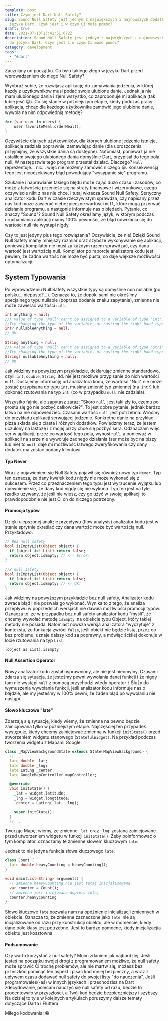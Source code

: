 ```yaml
---
template: post
title: Czym jest Dart Null Safety?
slug: Sound Null Safety jest jednym z największych i najnowszych dodatków do
  języka Dart. Czym jest i w czym Ci może pomóc?
draft: true
date: 2021-07-13T13:41:51.672Z
description: Sound Null Safety jest jednym z największych i najnowszych dodatków
  do języka Dart. Czym jest i w czym Ci może pomóc?
category: development
tags:
  - "#dart"
---
```

Zacznijmy od początku. Co było takiego złego w języku Dart przed wprowadzeniem do niego Null Safety?

Wyobraź sobie, że rozwijasz aplikację do zamawiania jedzenia, w której każdy z użytkowników musi podać swoje ulubione danie. Jednak ja nie mam ulubionego dania i zjem wszystko, co zaproponuje mi aplikacja (tak lubię jeść 😋). Co się stanie w późniejszym etapie, kiedy podczas pracy aplikacja, chcąc dla każdego użytkownika zamówić jego ulubione danie, wywoła na nim odpowiednią metodę?

```dart
for (var user in users) {
    user.favoriteMeal.orderMeal();
}
```

Oczywiście dla tych użytkowników, dla których ulubione jedzenie istnieje, aplikacja zadziała poprawnie, zamawiając danie (dla uproszczenia przyjmijmy, że wszystkie dania są dostępne). Natomiast, ponieważ ja nie ustaliłem swojego ulubionego dania domyślnie Dart, przypisał do tego pola null. W następstwie tego program przestał działać. Dlaczego? `Null` reprezentuje... nic... więc nie możemy zamówić niczego 😀. Konsekwencją tego jest nieoczekiwany błąd powodujący "wysypanie się" programu.

Szukanie i naprawianie takiego błędu może zająć dużo czasu i zasobów, co może z  łatwością przenieść się na straty finansowe i wizerunkowe, czego oczywiście nikt z nas nie chce. I tutaj wkracza Sound Null Safety. Statyczny analizator kodu Dart w czasie rzeczywistym sprawdza, czy napisany przez nas kod może zawierać niebezpieczne wartości `null`, które mogą przerwać działanie programu, a następnie informuje nas o błędach. Pytanie, co znaczy "Sound"? Sound Null Safety określamy język, w którym podczas uruchamiania aplikacji mamy 100% pewności, że błąd odwołania się do wartości null nie wystapi nigdy. 

Czy to jest jedyny plus tego rozwiązania? Oczywiście, że nie! Dzięki Sound Null Safety mamy mniejszy rozmiar oraz szybsze wykonywanie się aplikacji, ponieważ kompilator nie musi za każdym razem sprawdzać, czy dana wartość jest wartością null. Kompilator po raporcie analizatora kodu jest pewien, że żadna wartość nie może być pusta, co daje większe możliwości optymalizacji.

## System Typowania

Po wprowadzeniu Null Safety wszystkie typy są domyślnie non nullable (po polsku... niepuste?...). Oznacza to, że dopóki sami nie określimy specjalnego typu nullable (poprzez dodanie znaku zapytania), zmienna nie może zawierać wartości `null`:

```dart
int anything = null;
//A value of type 'Null' can't be assigned to a variable of type 'int'.
//Try changing the type of the variable, or casting the right-hand type to 'int'.
int? nullableAnything = null;
// OK.

String anything = null;
//A value of type 'Null' can't be assigned to a variable of type 'String'.
//Try changing the type of the variable, or casting the right-hand type to 'String'.
String? nullableAnything = null;
// OK.
```

Jak widzimy na powyższym przykładzie, deklarując zmienne standardowo, czyli: `int`, `double`, `String `itd. nie jest możliwe przypisanie do nich wartości `null`. Dostajemy informację od analizatora kodu, że wartość "Null" nie może zostać przypisana do typu `int`, musimy zmienić typ zmiennej (na` int?`) lub dokonać rzutowania na typ `int `(co w przypadku `null `nie zadziała).

Wszystko fajnie, ale zapytasz zaraz: "Skoro `null `jest taki zły to, czemu po prostu się go nie pozbyć całkowicie?". To jest dobre pytanie, jednak bardzo łatwo na nie odpowiedzieć. Czasami wartość `null `jest potrzebna. Wróćmy do przykładu aplikacji serwującej jedzenie. Konkretne danie na przykład pizza składa się z ciasta i różnych dodatków. Powiedzmy teraz, że jestem uczulony na laktozę i z mojej pizzy chce się pozbyć sera. Odznaczam więc ser w aplikacji, przez co wartość tego pola, wynosi `null`, a ponieważ w aplikacji na serze nie wywołuje żadnego działania (ser może być na pizzy lub nie) to `null `daje mi możliwość łatwego zweryfikowania czy dany dodatek ma zostać podany klientowi.

#### Typ Never

Wraz z pojawieniem się Null Safety pojawił się również nowy typ `Never`. Typ ten oznacza, że dany kwałek kodu nigdy nie może wykonać się z sukcesem. Przez co przeznaczeniem tego typu jest wyrzucenie wyjątku lub upewnienie się, że dany kod nigdy się nie wykona. Typ ten jest na tyle rzadko używany, że jeśli nie wiesz, czy go użyć w swojej aplikacji to prawdopodobnie nie jest Ci on do niczego potrzebny.

#### Promocja typów

Dzięki ulepszonej analizie przepływu (flow analysis) analizator kodu jest w stanie sprytnie określać czy dana wartość może być wartością null. Przykładowo:

```dart
// Bez null safety
bool isEmptyList(Object object) {
  if (object is! List) return false;
  return object.isEmpty; // <-- Error!
}

//Z null safety
bool isEmptyList(Object object) {
  if (object is! List) return false;
  return object.isEmpty; // <- OK!
}
```

Jak widzimy na powyższym przykładzie bez null safety, Analizator kodu zwraca błąd i nie pozwala go wykonać. Wynika to z tego, że analiza przepływu w poprzednich wersjach nie dawała możlwiości promocji typów. Oznacza to, że w przypadku bez null safety analizator kodu "myśli", że chcemy wywołać metodę `isEmpty `na obiekcie typu Object, który takiej metody nie posiada. Natomiast nowsza wersja analizatora "wyczytuje" z kontekstu, że funkacja zwróci `false`, jeśli obiekt nie będzie listą, przez co bez problemu, uznaje dalszy kod za poprawny, a mówiąc ściślej dokonuje w locie rzutowania na typ `List`  

`(object as List).isEmpty`

#### Null Assertion Operator

Nowy analizator kodu został usprawniony, ale nie jest nieomylny. Czasami zdarza się sytuacja, że jesteśmy pewni wywołania danej funkcji i że nigdy tam nie wystąpi `null` z pomocą przychodzi wtedy operator ` ! `  Służy do wymuszenia wywołania funkcji, jeśli analizator kodu informuje nas o błędzie, ale my jesteśmy w 100% pewni, że żaden błąd po wywołaniu nie nastąpi. 

#### Słowo kluczowe "late"

Zdarzają się sytuację, kiedy wiemy, że zmienna na pewno będzie zainicjowana tylko w późniejszym etapie. Najczęściej ten przypadek występuje, kiedy chcemy zainicjować zmienną w funkcji `initState()` przed stworzeniem widgetu stanowego (`StatefulWidget)`. Na przykład podczas tworzenia widgetu z Mapami Google:

```dart
class _MapViewBackgroundState extends State<MapViewBackground> {
  //...
  late double _lat;
  late double _lng;
  late LatLng _center;
  late GoogleMapController mapController;

  @override
  void initState() {
    _lat = widget.latitude;
    _lng = widget.longtitude;
    _center = LatLng(_lat, _lng);

    super.initState();
  }
  //...
```

Tworząc Mapę, wiemy, że zmienne `_lat `oraz `_lng `zostaną zainicjowane przed utworzeniem widgetu w funkcji `initState()`. Żeby poinformować o tym kompilator, oznaczamy te zmienne słowem kluczowym `late`.

Jednak to nie jedyna funkcja słowa kluczowego `late`.

```dart
class Count {
  late double heavyCounting = heavyCounting();
}

void main(List<String> arguments) {
  // zmienna heavyCounting nie jest tutaj inicjalizowana
  var counter = Count();
  // zmienna jest inicjowana dopiero tutaj
  counter.heavyCounting
}
```

Słowo kluczowe `late` pozwala nam na opóźnienie inicjalizacji zmiennych w obiekcie. Oznacza to, że zmienne zaznaczone jako `late `nie są inicjalizowane od razu przy konstrukcji obiektu, ale w momencie, kiedy dane pole klasy jest potrzebne. Jest to bardzo pomocne, kiedy inicjalizacjia obiektu jest kosztowna.

#### Podsumowanie

Czy warto korzystać z null safety? Moim zdaniem jak najbardziej. Jeśli jesteś na początku swojej drogi z programowaniem możliwe, że null safety może sprawić Ci trochę problemów, ale nie martw się, możesz bez przeszkód pominąć ten aspekt i pisać kod mniej bezpieczny, a wraz z upływem czasu dodawać null safety do swojej listy "do nauczenia". Jeśli programowałeś(-aś) w innych językach i przechodzisz na Dart zdecydowanie, polecam nauczyć się null safety od razu, będzie to procentowało w przyszłości, a Twój kod będzie bezpieczniejszy i szybszy. Na dzisiaj to tyle w kolejnych artykułach poruszymy dalsze tematy dotyczące Darta i Fluttera. 

Miłego kodowania! 😁